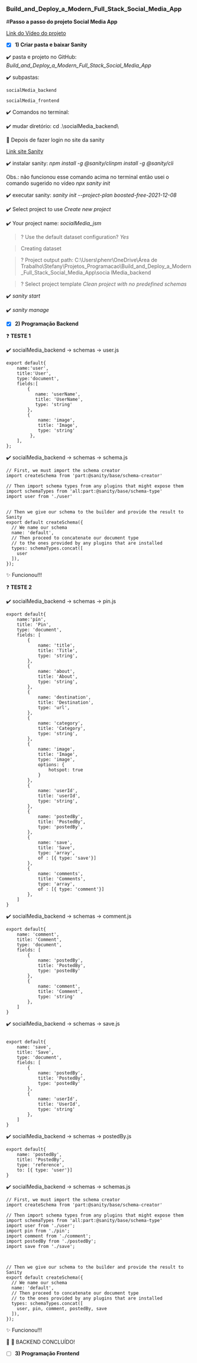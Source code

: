 ﻿### Build_and_Deploy_a_Modern_Full_Stack_Social_Media_App

#**Passo a passo do projeto Social Media App**

[Link do Vídeo do projeto](https://lnkd.in/dKVy8APi) 

- [X] **1) Criar pasta e baixar Sanity** 

:heavy_check_mark: pasta e projeto no GitHub: *Build_and_Deploy_a_Modern_Full_Stack_Social_Media_App*

:heavy_check_mark: subpastas:
	
	socialMedia_backend
	
	socialMedia_frontend

:heavy_check_mark: Comandos no terminal:

:heavy_check_mark: mudar diretório: cd .\socialMedia_backend\

:red_circle: Depois de fazer login no site da sanity

[Link site Sanity](https://www.sanity.io/javascriptmastery )

:heavy_check_mark: instalar sanity:		*npm install -g @sanity/clinpm install -g @sanity/cli* 

Obs.: não funcionou esse comando acima no terminal então usei o comando sugerido no vídeo *npx sanity init*

:heavy_check_mark: executar sanity: *sanity init --project-plan boosted-free-2021-12-08* 

:heavy_check_mark: Select project to use *Create new project*

:heavy_check_mark: Your project name: *socialMedia_jsm*


> ? Use the default dataset configuration? *Yes*

> Creating dataset

> ? Project output path: C:\Users\phenr\OneDrive\Área de Trabalho\Stefany\Projetos_Programacao\Build_and_Deploy_a_Modern_Full_Stack_Social_Media_App\socia
lMedia_backend

> ? Select project template *Clean project with no predefined schemas*


:heavy_check_mark: *sanity start*

:heavy_check_mark: *sanity manage*

- [X] **2) Programação Backend** 

:question: **TESTE 1**

:heavy_check_mark: socialMedia_backend -> schemas -> user.js

```
export default{
    name:'user',
    title:'User',
    type:'document',
    fields:[
        {
           name: 'userName',
           title: 'UserName',
           type: 'string'
        },
        {
            name: 'image',
            title: 'Image',
            type: 'string'
         },
    ],
};
```
:heavy_check_mark: socialMedia_backend -> schemas -> schema.js

```
// First, we must import the schema creator
import createSchema from 'part:@sanity/base/schema-creator'

// Then import schema types from any plugins that might expose them
import schemaTypes from 'all:part:@sanity/base/schema-type'
import user from './user'


// Then we give our schema to the builder and provide the result to Sanity
export default createSchema({
  // We name our schema
  name: 'default',
  // Then proceed to concatenate our document type
  // to the ones provided by any plugins that are installed
  types: schemaTypes.concat([ 
    user
  ]),
});

```

:sparkles: Funcionou!!!

:question: **TESTE 2**

:heavy_check_mark: socialMedia_backend -> schemas -> pin.js

```
export default{
    name:'pin',
    title: 'Pin',
    type: 'document',
    fields: [
        {
            name: 'title',
            title: 'Title',
            type: 'string', 
        },
        {
            name: 'about',
            title: 'About',
            type: 'string', 
        },
        {
            name: 'destination',
            title: 'Destination',
            type: 'url', 
        },
        {
            name: 'category',
            title: 'Category',
            type: 'string', 
        },
        {
            name: 'image',
            title: 'Image',
            type: 'image',
            options: {
                hotspot: true
            } 
        },
        {
            name: 'userId',
            title: 'userId',
            type: 'string', 
        },
        {
            name: 'postedBy',
            title: 'PostedBy',
            type: 'postedBy', 
        },
        {
            name: 'save',
            title: 'Save',
            type: 'array', 
            of : [{ type: 'save'}]
        },
        {
            name: 'comments',
            title: 'Comments',
            type: 'array', 
            of : [{ type: 'comment'}]
        },
    ]
}
```
:heavy_check_mark: socialMedia_backend -> schemas -> comment.js

```
export default{
    name: 'comment',
    title: 'Comment',
    type: 'document',
    fields: [
        {
            name: 'postedBy',
            title: 'PostedBy',
            type: 'postedBy'
        },
        {
            name: 'comment',
            title: 'Comment',
            type: 'string'
        },
    ]
}
```
:heavy_check_mark: socialMedia_backend -> schemas -> save.js

```

export default{
    name: 'save',
    title: 'Save',
    type: 'document',
    fields: [
        {
            name: 'postedBy',
            title: 'PostedBy',
            type: 'postedBy'
        },
        {
            name: 'userId',
            title: 'UserId',
            type: 'string'
        },
    ]
}
```
:heavy_check_mark: socialMedia_backend -> schemas -> postedBy.js

```
export default{
    name: 'postedBy',
    title: 'PostedBy',
    type: 'reference',
    to: [{ type: 'user'}]
}
```
:heavy_check_mark: socialMedia_backend -> schemas -> schemas.js

```
// First, we must import the schema creator
import createSchema from 'part:@sanity/base/schema-creator'

// Then import schema types from any plugins that might expose them
import schemaTypes from 'all:part:@sanity/base/schema-type'
import user from './user';
import pin from './pin';
import comment from './comment';
import postedBy from './postedBy';
import save from './save';



// Then we give our schema to the builder and provide the result to Sanity
export default createSchema({
  // We name our schema
  name: 'default',
  // Then proceed to concatenate our document type
  // to the ones provided by any plugins that are installed
  types: schemaTypes.concat([ 
    user, pin, comment, postedBy, save
  ]),
});

```

:sparkles: Funcionou!!!

🎉 :tada: BACKEND CONCLUÍDO!

- [ ] **3) Programação Frontend** 
